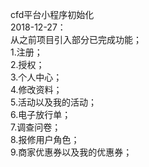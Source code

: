 cfd平台小程序初始化   
2018-12-27：   
从之前项目引入部分已完成功能；   
1.注册；   
2.授权；   
3.个人中心；   
4.修改资料；   
5.活动以及我的活动；   
6.电子放行单；   
7.调查问卷；    
8.报修用户角色；   
9.商家优惠券以及我的优惠券；